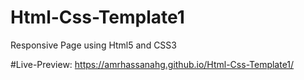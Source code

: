 # Html-Css-Template1
Responsive Page using Html5 and CSS3

#Live-Preview:
https://amrhassanahg.github.io/Html-Css-Template1/

